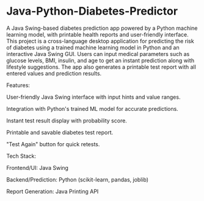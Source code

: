 # Java-Python-Diabetes-Predictor
A Java Swing-based diabetes prediction app powered by a Python machine learning model, with printable health reports and user-friendly interface.
This project is a cross-language desktop application for predicting the risk of diabetes using a trained machine learning model in Python and an interactive Java Swing GUI. Users can input medical parameters such as glucose levels, BMI, insulin, and age to get an instant prediction along with lifestyle suggestions. The app also generates a printable test report with all entered values and prediction results.

Features:

User-friendly Java Swing interface with input hints and value ranges.

Integration with Python's trained ML model for accurate predictions.

Instant test result display with probability score.

Printable and savable diabetes test report.

"Test Again" button for quick retests.

Tech Stack:

Frontend/UI: Java Swing

Backend/Prediction: Python (scikit-learn, pandas, joblib)

Report Generation: Java Printing API
